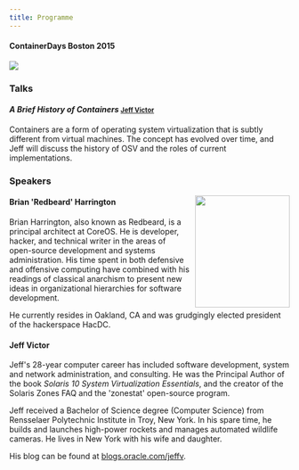 ```yaml
---
title: Programme
---
```


<style>
#footer {
   display: none;
   }
</style>

#### ContainerDays Boston 2015

<img src="http://dynamicinfradays.org/img/logo.png" style="margin-left:auto;margin-right:auto;display:block">

### Talks

#### <a name="briefhist"></a>_A Brief History of Containers_ <span style="font-size: smaller">[Jeff Victor](#jeffv)</span>

Containers are a form of operating system virtualization that is subtly different from virtual machines. The concept has evolved over time, and Jeff will discuss the history of OSV and the roles of current implementations.

### Speakers

<img src="http://dynamicinfradays.org/events/2015-boston/brian-harrington.png" width="170" height="201" style="margin-left:10px; float:right;">

#### <a name="brianh"></a>Brian 'Redbeard' Harrington

Brian Harrington, also known as Redbeard, is a principal architect at CoreOS.  He is developer, hacker, and technical writer in the areas of open-source development and systems administration. His time spent in both defensive and offensive computing have combined with his readings of classical anarchism to present new ideas in organizational hierarchies for software development.

He currently resides in Oakland, CA and was grudgingly elected president of the hackerspace HacDC.

#### <a name="jeffv"></a>Jeff Victor

Jeff's 28-year computer career has included software development, system and network administration, and consulting. He was the Principal Author of the book _Solaris 10 System Virtualization Essentials_, and the creator of the Solaris Zones FAQ and the 'zonestat' open-source program.

Jeff received a Bachelor of Science degree (Computer Science) from Rensselaer Polytechnic Institute in Troy, New York. In his spare time, he builds and launches high-power rockets and manages automated wildlife cameras. He lives in New York with his wife and daughter.

His blog can be found at [blogs.oracle.com/jeffv](http://blogs.oracle.com/jeffv).
